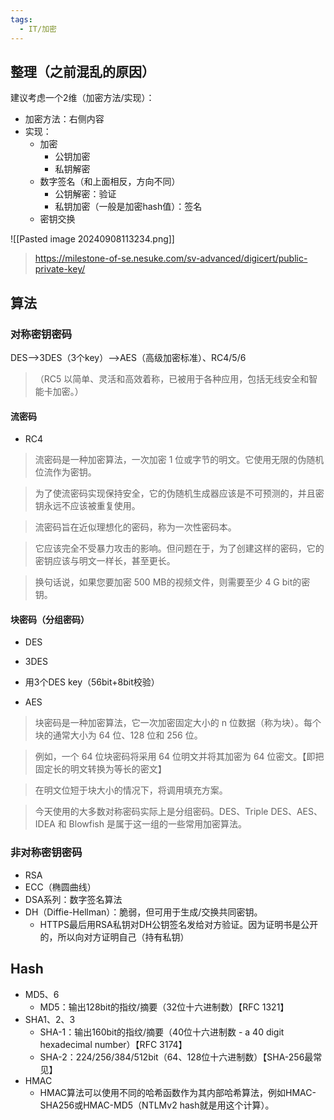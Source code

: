 ```yaml
---
tags:
  - IT/加密
---
```

## 整理（之前混乱的原因）

建议考虑一个2维（加密方法/实现）：

- 加密方法：右侧内容
- 实现：
	- 加密
		- 公钥加密
		- 私钥解密
	- 数字签名（和上面相反，方向不同）
		- 公钥解密：验证
		- 私钥加密（一般是加密hash值）：签名
	- 密钥交换

![[Pasted image 20240908113234.png]]

> https://milestone-of-se.nesuke.com/sv-advanced/digicert/public-private-key/


## 算法

### 对称密钥密码

DES-->3DES（3个key）-->AES（高级加密标准）、RC4/5/6

> （RC5 以简单、灵活和高效着称，已被用于各种应用，包括无线安全和智能卡加密。）

#### 流密码

- RC4

> 流密码是一种加密算法，一次加密 1 位或字节的明文。它使用无限的伪随机位流作为密钥。

> 为了使流密码实现保持安全，它的伪随机生成器应该是不可预测的，并且密钥永远不应该被重复使用。

> 流密码旨在近似理想化的密码，称为一次性密码本。

> 它应该完全不受暴力攻击的影响。但问题在于，为了创建这样的密码，它的密钥应该与明文一样长，甚至更长。

> 换句话说，如果您要加密 500 MB的视频文件，则需要至少 4 G bit的密钥。

#### 块密码（分组密码）

- DES
- 3DES

- 用3个DES key（56bit+8bit校验）

- AES

> 块密码是一种加密算法，它一次加密固定大小的 n 位数据（称为块）。每个块的通常大小为 64 位、128 位和 256 位。

> 例如，一个 64 位块密码将采用 64 位明文并将其加密为 64 位密文。【即把固定长的明文转换为等长的密文】

> 在明文位短于块大小的情况下，将调用填充方案。

> 今天使用的大多数对称密码实际上是分组密码。DES、Triple DES、AES、IDEA 和 Blowfish 是属于这一组的一些常用加密算法。

### 非对称密钥密码

- RSA
- ECC（椭圆曲线）
- DSA系列：数字签名算法
- DH（Diffie-Hellman）：脆弱，但可用于生成/交换共同密钥。
	- HTTPS最后用RSA私钥对DH公钥签名发给对方验证。因为证明书是公开的，所以向对方证明自己（持有私钥）


## Hash

- MD5、6
	- MD5：输出128bit的指纹/摘要（32位十六进制数）【RFC 1321】
- SHA1、2、3
	- SHA-1：输出160bit的指纹/摘要（40位十六进制数 - a 40 digit hexadecimal number）【RFC 3174】
	- SHA-2：224/256/384/512bit（64、128位十六进制数）【SHA-256最常见】
- HMAC
	- HMAC算法可以使用不同的哈希函数作为其内部哈希算法，例如HMAC-SHA256或HMAC-MD5（NTLMv2 hash就是用这个计算）。

